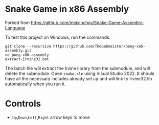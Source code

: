 # Snake Game in x86 Assembly
Forked from https://github.com/meixinchoy/Snake-Game-Assembly-Language

To test this project on Windows, run the commands:
```
git clone --recursive https://github.com/TheGabmeister/pong-x86-assembly.git
cd pong-x86-assembly
extract-Irvine32.bat
```
The batch file will extract the Irvine library from the submodule, and will delete the submodule. Open `snake.sln` using Visual Studio 2022. It should have all the necessary includes already set up and will link to Irvine32.lib automatically when you run it.

# Controls
- `Up`,`Down`,`Left`,`Right` arrow keys to move
